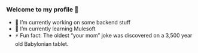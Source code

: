 ### Welcome to my profile 👋

- 🔭 I’m currently working on some backend stuff
- 🌱 I’m currently learning Mulesoft
- ⚡ Fun fact: The oldest “your mom” joke was discovered on a 3,500 year old Babylonian tablet.

